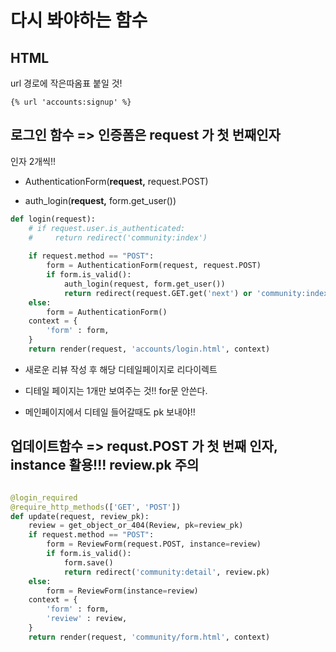 # 다시 봐야하는 함수

## HTML

url 경로에 작은따옴표 붙일 것!

```django
{% url 'accounts:signup' %}
```



## 로그인 함수 => 인증폼은 request 가 첫 번째인자

인자 2개씩!!

- AuthenticationForm(**request,** request.POST)

- auth_login(**request,** form.get_user())

```python
def login(request):
    # if request.user.is_authenticated:
    #     return redirect('community:index')
    
    if request.method == "POST":
        form = AuthenticationForm(request, request.POST)
        if form.is_valid():
            auth_login(request, form.get_user())
            return redirect(request.GET.get('next') or 'community:index')
    else:
        form = AuthenticationForm()
    context = {
        'form' : form,
    }
    return render(request, 'accounts/login.html', context)
```



- 새로운 리뷰 작성 후 해당 디테일페이지로 리다이렉트

- 디테일 페이지는 1개만 보여주는 것!! for문 안쓴다. 

- 메인페이지에서 디테일 들어갈때도 pk 보내야!!



## 업데이트함수 => requst.POST 가 첫 번째 인자, instance 활용!!! review.pk 주의

```python

@login_required
@require_http_methods(['GET', 'POST'])
def update(request, review_pk):
    review = get_object_or_404(Review, pk=review_pk)
    if request.method == "POST":
        form = ReviewForm(request.POST, instance=review)
        if form.is_valid():
            form.save()
            return redirect('community:detail', review.pk)
    else:
        form = ReviewForm(instance=review)
    context = {
        'form' : form,
        'review' : review,
    }
    return render(request, 'community/form.html', context)
```

 